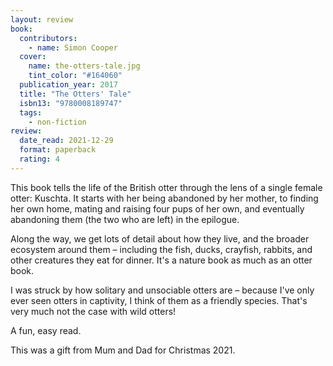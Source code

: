 ```yaml
---
layout: review
book:
  contributors:
    - name: Simon Cooper
  cover:
    name: the-otters-tale.jpg
    tint_color: "#164060"
  publication_year: 2017
  title: "The Otters' Tale"
  isbn13: "9780008189747"
  tags:
    - non-fiction
review:
  date_read: 2021-12-29
  format: paperback
  rating: 4
---
```


This book tells the life of the British otter through the lens of a single female otter: Kuschta.
It starts with her being abandoned by her mother, to finding her own home, mating and raising four pups of her own, and eventually abandoning them (the two who are left) in the epilogue.

Along the way, we get lots of detail about how they live, and the broader ecosystem around them – including the fish, ducks, crayfish, rabbits, and other creatures they eat for dinner.
It's a nature book as much as an otter book.

I was struck by how solitary and unsociable otters are – because I've only ever seen otters in captivity, I think of them as a friendly species.
That's very much not the case with wild otters!

A fun, easy read.

This was a gift from Mum and Dad for Christmas 2021.

